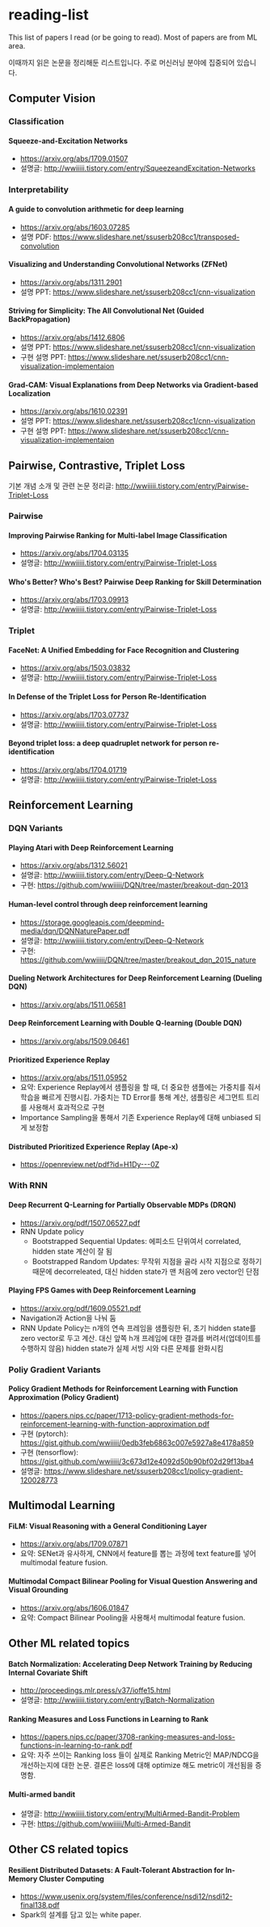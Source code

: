 # reading-list

This list of papers I read (or be going to read).
Most of papers are from ML area.

이때까지 읽은 논문을 정리해둔 리스트입니다.
주로 머신러닝 분야에 집중되어 있습니다.

## Computer Vision
### Classification

#### Squeeze-and-Excitation Networks
- https://arxiv.org/abs/1709.01507
- 설명글: http://wwiiiii.tistory.com/entry/SqueezeandExcitation-Networks

### Interpretability

#### A guide to convolution arithmetic for deep learning
- https://arxiv.org/abs/1603.07285
- 설명 PDF: https://www.slideshare.net/ssuserb208cc1/transposed-convolution

#### Visualizing and Understanding Convolutional Networks (ZFNet)
- https://arxiv.org/abs/1311.2901
- 설명 PPT: https://www.slideshare.net/ssuserb208cc1/cnn-visualization

#### Striving for Simplicity: The All Convolutional Net (Guided BackPropagation)
- https://arxiv.org/abs/1412.6806
- 설명 PPT: https://www.slideshare.net/ssuserb208cc1/cnn-visualization
- 구현 설명 PPT: https://www.slideshare.net/ssuserb208cc1/cnn-visualization-implementaion

#### Grad-CAM: Visual Explanations from Deep Networks via Gradient-based Localization
- https://arxiv.org/abs/1610.02391
- 설명 PPT: https://www.slideshare.net/ssuserb208cc1/cnn-visualization
- 구현 설명 PPT: https://www.slideshare.net/ssuserb208cc1/cnn-visualization-implementaion

## Pairwise, Contrastive, Triplet Loss

기본 개념 소개 및 관련 논문 정리글: http://wwiiiii.tistory.com/entry/Pairwise-Triplet-Loss

### Pairwise
#### Improving Pairwise Ranking for Multi-label Image Classification
- https://arxiv.org/abs/1704.03135
- 설명글: http://wwiiiii.tistory.com/entry/Pairwise-Triplet-Loss
#### Who's Better? Who's Best? Pairwise Deep Ranking for Skill Determination
- https://arxiv.org/abs/1703.09913
- 설명글: http://wwiiiii.tistory.com/entry/Pairwise-Triplet-Loss

### Triplet

#### FaceNet: A Unified Embedding for Face Recognition and Clustering
- https://arxiv.org/abs/1503.03832
- 설명글: http://wwiiiii.tistory.com/entry/Pairwise-Triplet-Loss

#### In Defense of the Triplet Loss for Person Re-Identification
- https://arxiv.org/abs/1703.07737
- 설명글: http://wwiiiii.tistory.com/entry/Pairwise-Triplet-Loss

#### Beyond triplet loss: a deep quadruplet network for person re-identification
- https://arxiv.org/abs/1704.01719
- 설명글: http://wwiiiii.tistory.com/entry/Pairwise-Triplet-Loss

## Reinforcement Learning

### DQN Variants

#### Playing Atari with Deep Reinforcement Learning
- https://arxiv.org/abs/1312.56021
- 설명글: http://wwiiiii.tistory.com/entry/Deep-Q-Network
- 구현: https://github.com/wwiiiii/DQN/tree/master/breakout-dqn-2013

#### Human-level control through deep reinforcement learning
- https://storage.googleapis.com/deepmind-media/dqn/DQNNaturePaper.pdf
- 설명글: http://wwiiiii.tistory.com/entry/Deep-Q-Network
- 구현: https://github.com/wwiiiii/DQN/tree/master/breakout_dqn_2015_nature

#### Dueling Network Architectures for Deep Reinforcement Learning (Dueling DQN)
- https://arxiv.org/abs/1511.06581

#### Deep Reinforcement Learning with Double Q-learning (Double DQN)
- https://arxiv.org/abs/1509.06461

#### Prioritized Experience Replay
- https://arxiv.org/abs/1511.05952
- 요약: Experience Replay에서 샘플링을 할 때, 더 중요한 샘플에는 가중치를 줘서 학습을 빠르게 진행시킴. 가중치는 TD Error를 통해 계산, 샘플링은 세그먼트 트리를 사용해서 효과적으로 구현
- Importance Sampling을 통해서 기존 Experience Replay에 대해 unbiased 되게 보정함

#### Distributed Prioritized Experience Replay (Ape-x)
- https://openreview.net/pdf?id=H1Dy---0Z

### With RNN

#### Deep Recurrent Q-Learning for Partially Observable MDPs (DRQN)
- https://arxiv.org/pdf/1507.06527.pdf
- RNN Update policy
    - Bootstrapped Sequential Updates: 에피소드 단위여서 correlated, hidden state 계산이 잘 됨
    - Bootstrapped Random Updates: 무작위 지점을 골라 시작 지점으로 정하기 때문에 decorreleated, 대신 hidden state가 맨 처음에 zero vector인 단점


#### Playing FPS Games with Deep Reinforcement Learning
- https://arxiv.org/pdf/1609.05521.pdf
- Navigation과 Action을 나눠 둠
- RNN Update Policy는 n개의 연속 프레임을 샘플링한 뒤, 초기 hidden state를 zero vector로 두고 계산. 대신 앞쪽 h개 프레임에 대한 결과를 버려서(업데이트를 수행하지 않음) hidden state가 실제 서빙 시와 다른 문제를 완화시킴

### Poliy Gradient Variants

#### Policy Gradient Methods for Reinforcement Learning with Function Approximation (Policy Gradient)
- https://papers.nips.cc/paper/1713-policy-gradient-methods-for-reinforcement-learning-with-function-approximation.pdf
- 구현 (pytorch): https://gist.github.com/wwiiiii/0edb3feb6863c007e5927a8e4178a859
- 구현 (tensorflow): https://gist.github.com/wwiiiii/3c673d12e4092d50b90bf02d29f13ba4
- 설명글: https://www.slideshare.net/ssuserb208cc1/policy-gradient-120028773

## Multimodal Learning
#### FiLM: Visual Reasoning with a General Conditioning Layer
- https://arxiv.org/abs/1709.07871
- 요약: SENet과 유사하게, CNN에서 feature를 뽑는 과정에 text feature를 넣어 multimodal feature fusion.

#### Multimodal Compact Bilinear Pooling for Visual Question Answering and Visual Grounding
- https://arxiv.org/abs/1606.01847
- 요약: Compact Bilinear Pooling을 사용해서 multimodal feature fusion.

## Other ML related topics
#### Batch Normalization: Accelerating Deep Network Training by Reducing Internal Covariate Shift
- http://proceedings.mlr.press/v37/ioffe15.html
- 설명글: http://wwiiiii.tistory.com/entry/Batch-Normalization
#### Ranking Measures and Loss Functions in Learning to Rank
- https://papers.nips.cc/paper/3708-ranking-measures-and-loss-functions-in-learning-to-rank.pdf
- 요약: 자주 쓰이는 Ranking loss 들이 실제로 Ranking Metric인 MAP/NDCG을 개선하는지에 대한 논문. 결론은 loss에 대해 optimize 해도 metric이 개선됨을 증명함.
#### Multi-armed bandit
- 설명글: http://wwiiiii.tistory.com/entry/MultiArmed-Bandit-Problem
- 구현: https://github.com/wwiiiii/Multi-Armed-Bandit

## Other CS related topics
#### Resilient Distributed Datasets: A Fault-Tolerant Abstraction for In-Memory Cluster Computing
- https://www.usenix.org/system/files/conference/nsdi12/nsdi12-final138.pdf
- Spark의 설계를 담고 있는 white paper.

